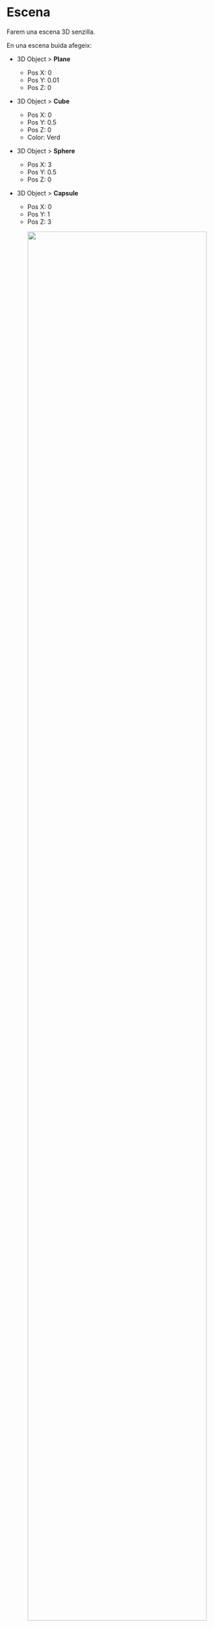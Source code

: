 # Escena

Farem una escena 3D senzilla.

En una escena buida afegeix:

- 3D Object > **Plane**
    - Pos X: 0
    - Pos Y: 0.01
    - Pos Z: 0

- 3D Object > **Cube**
    - Pos X: 0
    - Pos Y: 0.5
    - Pos Z: 0
    - Color: Verd

- 3D Object > **Sphere**
    - Pos X: 3
    - Pos Y: 0.5
    - Pos Z: 0

- 3D Object > **Capsule**
    - Pos X: 0
    - Pos Y: 1
    - Pos Z: 3

<center>
<img src="./assets/escena-basic.png" style="width: 90%; max-width: 700px">
</center>
<br/>

Configura la **"Main Camera"** amb:
- Pos X: 0
- Pos Y: 4
- Pos Z: -10
- Rotation X: 14
- Rotation Y: 0
- Rotation Z: 0

<center>
<img src="./assets/escena-basiccamera.png" style="width: 90%; max-width: 700px">
</center>
<br/>

## Personatge

Descarrega, i afegeix al projecte els assets d'aquest paquet:

[Low Poly People by David Jalbert](https://assetstore.unity.com/packages/3d/characters/humanoids/low-poly-people-by-david-jalbert-274814)

**Nota**: Aquest paquet té una incompatibilitat amb els shaders i la **"Universal Pipeline Rendering"**

Comprova que els shaders no es veuen bé, navega als assets:

*Assets > DavidJalbert > LowPolyPeople > FBX > Materials*

Es veuen tots en lila, i per tant no són vàlids.

<center>
<img src="./assets/escena-shaderko.png" style="width: 90%; max-width: 700px">
</center>
<br/>

Per arreglar els shaders del paquet obre el menú:

*Window > Rendering > Render Pipeline Converter*

<center>
<img src="./assets/escena-menurpc.png" style="width: 90%; max-width: 400px">
</center>
<br/>

Escull totes les opcions i apreta **"Initialize and Convert"**:

<center>
<img src="./assets/escena-rpc.png" style="width: 90%; max-width: 400px">
</center>

Ja hi ha els materials arreglats:

<center>
<img src="./assets/escena-shaderok.png" style="width: 90%; max-width: 700px">
</center>
<br/>

Desplega la carpeta:

*Assets > DavidJalbert > LowPolyPeople > Prefabs*

Arrossega un dels personatges a l'escena i modifica els paràmetres del personatge:

- Nom: Player
- Pos X: -2
- Pos Y: 0
- Pos Z: -2
- Character Controller > Center Y: 1.1

<center>
<img src="./assets/escena-character.png" style="width: 90%; max-width: 700px">
</center>

## Scripts

Afegeix els següents scripts a la carpeta **"Scripts"**

**CameraController.cs**, assigna'l a la **"Main Camera"**:
```csharp
using UnityEngine;
using UnityEngine.InputSystem;

public class CameraController : MonoBehaviour
{
    public Transform pivot;

    [Header("Distance")]
    public float distance = 4f;
    public float minDistance = 2f, maxDistance = 25f;
    public float zoomSpeed = 10f; // unitats per notch

    [Header("Angles")]
    public float minPitch = 10f, maxPitch = 80f;

    [Header("Sensitivity (degrees per pixel)")]
    public float yawPerPixel = 0.25f;
    public float pitchPerPixel = 0.20f;

    [Header("Boost (while Alt/Option held)")]
    public float altBoost = 2.0f;

    private float yaw;
    private float pitch = 35f;

    // Input System actions
    private InputAction lookDelta;       // <Pointer>/delta
    private InputAction leftBtn;         // LMB
    private InputAction rightBtn;        // RMB
    private InputAction altModifier;     // LeftAlt / RightAlt

    // Estat d'entrada
    private bool _lmbHeld = false;
    private bool _rmbHeld = false;
    private bool _altHeld = false;
    private bool _isOrbiting = false;
    private bool _skipFirstDelta = false;

    // Handlers (no lambdes anònimes)
    private void OnLmbStarted(InputAction.CallbackContext ctx) { _lmbHeld = true;  TryBeginOrbit(); }
    private void OnLmbCanceled(InputAction.CallbackContext ctx){ _lmbHeld = false; TryEndOrbit(); }

    private void OnRmbStarted(InputAction.CallbackContext ctx) { _rmbHeld = true;  TryBeginOrbit(); }
    private void OnRmbCanceled(InputAction.CallbackContext ctx){ _rmbHeld = false; TryEndOrbit(); }

    private void OnAltStarted(InputAction.CallbackContext ctx) { _altHeld = true;  TryBeginOrbit(); }
    private void OnAltCanceled(InputAction.CallbackContext ctx){ _altHeld = false; TryEndOrbit(); }

    void OnEnable()
    {
        // Delta de pointer (evita salts en canvis de mode)
        lookDelta = new InputAction("LookDelta", type: InputActionType.Value);
        lookDelta.AddBinding("<Pointer>/delta");
        lookDelta.Enable();

        // LMB (per combinació amb Alt/Option)
        leftBtn = new InputAction("LMB", type: InputActionType.Button);
        leftBtn.AddBinding("<Mouse>/leftButton");
        leftBtn.started  += OnLmbStarted;
        leftBtn.canceled += OnLmbCanceled;
        leftBtn.Enable();

        // RMB (orbita directa)
        rightBtn = new InputAction("RMB", type: InputActionType.Button);
        rightBtn.AddBinding("<Mouse>/rightButton");
        rightBtn.started  += OnRmbStarted;
        rightBtn.canceled += OnRmbCanceled;
        rightBtn.Enable();

        // Alt/Option
        altModifier = new InputAction("Alt", type: InputActionType.Button);
        altModifier.AddBinding("<Keyboard>/leftAlt");
        altModifier.AddBinding("<Keyboard>/rightAlt");
        altModifier.started  += OnAltStarted;
        altModifier.canceled += OnAltCanceled;
        altModifier.Enable();

        Application.focusChanged += OnAppFocusChanged;
    }

    void OnDisable()
    {
        if (lookDelta != null) lookDelta.Disable();

        if (leftBtn != null)  { leftBtn.started  -= OnLmbStarted;  leftBtn.canceled  -= OnLmbCanceled;  leftBtn.Disable(); }
        if (rightBtn != null) { rightBtn.started -= OnRmbStarted;   rightBtn.canceled -= OnRmbCanceled; rightBtn.Disable(); }
        if (altModifier != null){ altModifier.started -= OnAltStarted; altModifier.canceled -= OnAltCanceled; altModifier.Disable(); }

        Application.focusChanged -= OnAppFocusChanged;
        EndOrbitImmediate();
    }

    private void OnAppFocusChanged(bool hasFocus)
    {
        if (!hasFocus) EndOrbitImmediate();
    }

    void Start()
    {
        if (!pivot)
        {
            var go = new GameObject("Pivot");
            pivot = go.transform;
            pivot.position = Vector3.zero;
        }

        Vector3 dir = (transform.position - pivot.position).normalized;
        pitch = Mathf.Asin(Mathf.Clamp(dir.y, -0.999f, 0.999f)) * Mathf.Rad2Deg;
        yaw   = Mathf.Atan2(dir.x, dir.z) * Mathf.Rad2Deg;
    }

    void Update()
    {
        if (_isOrbiting)
        {
            Vector2 d = lookDelta.ReadValue<Vector2>();
            if (_skipFirstDelta) { d = Vector2.zero; _skipFirstDelta = false; }

            float boost = _altHeld ? altBoost : 1f;
            yaw   += d.x * yawPerPixel   * boost;
            pitch -= d.y * pitchPerPixel * boost;
            pitch = Mathf.Clamp(pitch, minPitch, maxPitch);
        }

        // Zoom
        if (Mouse.current != null)
        {
            float scrollY = Mouse.current.scroll.ReadValue().y;
            if (Mathf.Abs(scrollY) > 0.01f)
            {
                distance -= scrollY * (zoomSpeed * 0.01f);
                distance = Mathf.Clamp(distance, minDistance, maxDistance);
            }
        }
    }

    void LateUpdate()
    {
        if (!pivot) return;

        Quaternion rot = Quaternion.Euler(pitch, yaw, 0f);
        Vector3 pos = pivot.position + rot * new Vector3(0f, 0f, -distance);
        transform.SetPositionAndRotation(pos, rot);
    }

    public void SetPivot(Transform newPivot) => pivot = newPivot;

    // Condició d'òrbita: RMB || (Alt && LMB)
    private bool OrbitCondition() => _rmbHeld || (_altHeld && _lmbHeld);

    private void TryBeginOrbit()
    {
        if (_isOrbiting) return;
        if (OrbitCondition())
        {
            _isOrbiting = true;
            _skipFirstDelta = true;
            Cursor.lockState = CursorLockMode.Locked;
            Cursor.visible = false;
        }
    }

    private void TryEndOrbit()
    {
        if (!_isOrbiting) return;
        if (!OrbitCondition())
        {
            EndOrbitImmediate();
        }
    }

    private void EndOrbitImmediate()
    {
        _isOrbiting = false;
        _skipFirstDelta = false;
        Cursor.lockState = CursorLockMode.None;
        Cursor.visible = true;
    }
}
```

**PlayerMove.cs**, assigna'l al **"Player"**:
```csharp
using UnityEngine;
using UnityEngine.InputSystem;

[RequireComponent(typeof(CharacterController))]
public class PlayerMove : MonoBehaviour
{
    [Header("Movement")]
    public float moveSpeed = 1.6f;
    public float turnSpeed = 720f;   // graus/segon
    public float gravity = -9.81f;
    public float inputDeadzone = 0.05f;

    [Header("Camera (opcional)")]
    public Transform cameraTransform;     // si és null, usarà Camera.main

    private CharacterController cc;
    private float verticalVel;

    // New Input System
    private InputAction moveAction;

    void OnEnable()
    {
        // Defineix WASD + Fletxes + Stick esquerre
        moveAction = new InputAction("Move", type: InputActionType.Value);
        moveAction.AddCompositeBinding("2DVector")
            .With("Up", "<Keyboard>/w").With("Up", "<Keyboard>/upArrow")
            .With("Down", "<Keyboard>/s").With("Down", "<Keyboard>/downArrow")
            .With("Left", "<Keyboard>/a").With("Left", "<Keyboard>/leftArrow")
            .With("Right", "<Keyboard>/d").With("Right", "<Keyboard>/rightArrow");
        moveAction.AddBinding("<Gamepad>/leftStick");
        moveAction.Enable();
    }

    void OnDisable()
    {
        moveAction?.Disable();
    }

    void Awake()
    {
        cc = GetComponent<CharacterController>();
    }

    void Start()
    {
        // Assegura un transform de càmera
        if (!cameraTransform && Camera.main) cameraTransform = Camera.main.transform;

        // Si tens CameraController a l'escena, fes que orbiti el player
        var orbit = FindFirstObjectByType<CameraController>(); // <-- substitució
        if (orbit != null) orbit.SetPivot(transform);
    }

    void Update()
    {
        if (!cameraTransform && Camera.main) cameraTransform = Camera.main.transform;

        // Input
        Vector2 mv = moveAction.ReadValue<Vector2>();
        if (mv.magnitude < inputDeadzone) mv = Vector2.zero;

        // Direccions CÀMERA → mapeig WASD relatiu al punt de vista
        Vector3 camFwd = cameraTransform ? cameraTransform.forward : Vector3.forward;
        Vector3 camRight = cameraTransform ? cameraTransform.right : Vector3.right;
        camFwd.y = 0f; camRight.y = 0f;
        camFwd.Normalize(); camRight.Normalize();

        // Vector de moviment al pla XZ relatiu a càmera
        Vector3 moveDir = (camFwd * mv.y + camRight * mv.x);
        if (moveDir.sqrMagnitude > 1e-6f) moveDir.Normalize();

        // Gravetat bàsica i "enganxar" a terra
        if (cc.isGrounded && verticalVel < 0f) verticalVel = -1f;
        else verticalVel += gravity * Time.deltaTime;

        // Aplicar moviment
        Vector3 velocity = moveDir * moveSpeed + Vector3.up * verticalVel;
        cc.Move(velocity * Time.deltaTime);

        // ROTACIÓ només sobre Y cap a la direcció de cursa (estil Mario)
        if (moveDir.sqrMagnitude > 1e-6f)
        {
            Quaternion target = Quaternion.LookRotation(moveDir, Vector3.up);
            transform.rotation = Quaternion.RotateTowards(
                transform.rotation, target, turnSpeed * Time.deltaTime
            );
        }
    }
}
```

**PlayerAnimation.cs**, assigna'l al **"Player"**:
```csharp
using UnityEngine;
using UnityEngine.Playables;
using UnityEngine.Animations;

[RequireComponent(typeof(CharacterController))]
[RequireComponent(typeof(Animator))]
public class PlayerAnimation : MonoBehaviour
{
    [Header("Clips")]
    public AnimationClip idleClip;
    public AnimationClip walkClip;

    [Header("Config")]
    public float walkSpeed = 1.2f;   // velocitat a partir de la qual és 100% walk

    private CharacterController cc;
    private Animator animator;
    private PlayableGraph graph;
    private AnimationMixerPlayable mixer;

    void OnEnable()
    {
        cc = GetComponent<CharacterController>();
        animator = GetComponent<Animator>();

        graph = PlayableGraph.Create("PlayerAnimGraph");
        var output = AnimationPlayableOutput.Create(graph, "AnimOutput", animator);

        mixer = AnimationMixerPlayable.Create(graph, 2, true);

        var idlePlayable = AnimationClipPlayable.Create(graph, idleClip);
        var walkPlayable = AnimationClipPlayable.Create(graph, walkClip);

        graph.Connect(idlePlayable, 0, mixer, 0);
        graph.Connect(walkPlayable, 0, mixer, 1);

        mixer.SetInputWeight(0, 1f); // idle
        mixer.SetInputWeight(1, 0f); // walk

        output.SetSourcePlayable(mixer);
        graph.Play();
    }

    void OnDisable()
    {
        if (graph.IsValid()) graph.Destroy();
    }

    void Update()
    {
        Vector3 v = cc.velocity;
        float speed = new Vector2(v.x, v.z).magnitude;

        // t: 0 = idle, 1 = walk
        float t = Mathf.InverseLerp(0f, walkSpeed, speed);
        mixer.SetInputWeight(0, 1f - t);
        mixer.SetInputWeight(1, t);
    }
}
```

Desplega la carpeta d'animacions del player:

*Assets > DavidJalbert > LowPolyPeople > Prefabs > Animations*

Arrossega les següents animacions, cap els camps *"Clip"* de l'script **"PlayerAnimation"**:

- **Normal Idle** cap a **Idle Clip**
- **Normal Walk** cap a **Walk Clip**

<center>
<img src="./assets/escena-characteranims.png" style="width: 90%; max-width: 700px">
</center>